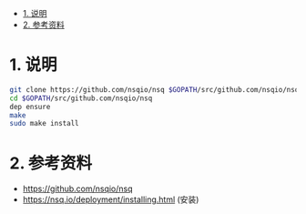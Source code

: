 <!-- TOC -->

- [1. 说明](#1-说明)
- [2. 参考资料](#2-参考资料)

<!-- /TOC -->


<a id="markdown-1-说明" name="1-说明"></a>
# 1. 说明

```bash
git clone https://github.com/nsqio/nsq $GOPATH/src/github.com/nsqio/nsq
cd $GOPATH/src/github.com/nsqio/nsq
dep ensure
make
sudo make install
```

<a id="markdown-2-参考资料" name="2-参考资料"></a>
# 2. 参考资料

* https://github.com/nsqio/nsq
* https://nsq.io/deployment/installing.html (安装)
